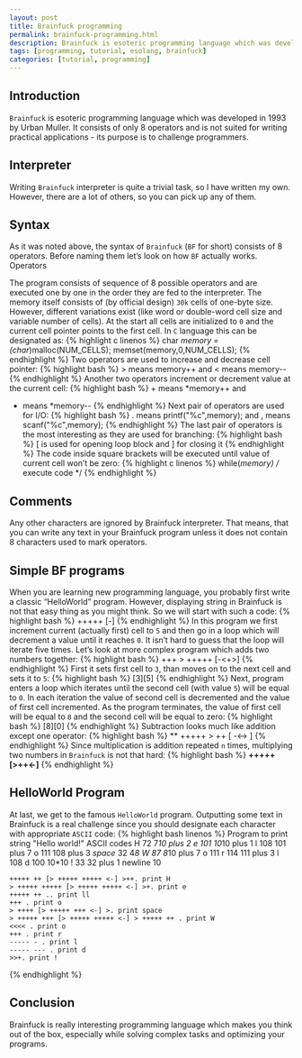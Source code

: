 ```yaml
---
layout: post
title: Brainfuck programming
permalink: brainfuck-programming.html
description: Brainfuck is esoteric programming language which was developed in 1993 by Urban Muller. It consists of only 8 operators and is not suited for writing practical applications - its purpose is to challenge programmers.
tags: [programming, tutorial, esolang, brainfuck]
categories: [tutorial, programming]
---
```


## Introduction

`Brainfuck` is esoteric programming language which was developed in 1993 by Urban Muller.
It consists of only 8 operators and is not suited for writing practical applications - its purpose is to challenge programmers.

## Interpreter

Writing `Brainfuck` interpreter is quite a trivial task, so I have written my own. However, there are a lot of others, so you can pick up any of them.

## Syntax

As it was noted above, the syntax of `Brainfuck` (`BF` for short) consists of 8 operators. Before naming them let’s look on how `BF` actually works.
Operators

The program consists of sequence of 8 possible operators and are executed one by one in the order they are fed to the interpreter.
The memory itself consists of (by official design) `30k` cells of one-byte size.
However, different variations exist (like word or double-word cell size and variable number of cells).
At the start all cells are initialized to `0` and the current cell pointer points to the first cell.
In `C` language this can be designated as:
{% highlight c linenos %}
    char *memory = (char*)malloc(NUM_CELLS);
    memset(memory,0,NUM_CELLS);
{% endhighlight %}
Two operators are used to increase and decrease cell pointer:
{% highlight bash %}
    > means memory++ and
< means memory--
{% endhighlight %}
Another two operators increment or decrement value at the current cell:
{% highlight bash %}
    +  means  *memory++  and
-  means  *memory--
{% endhighlight %}
Next pair of operators are used for I/O:
{% highlight bash %}
    . means printf("%c",memory); and
, means scanf("%c",memory);
{% endhighlight %}
The last pair of operators is the most interesting as they are used for branching:
{% highlight bash %}
    [ is used for opening loop block and
]  for closing it
{% endhighlight %}
The code inside square brackets will be executed until value of current cell won’t be zero:
{% highlight c linenos %}
    while(*memory)
        /* execute code */
{% endhighlight %}

## Comments

Any other characters are ignored by Brainfuck interpreter.
That means, that you can write any text in your Brainfuck program unless it does not contain 8 characters used to mark operators.

## Simple BF programs

When you are learning new programming language, you probably first write a classic “HelloWorld” program.
However, displaying string in Brainfuck is not that easy thing as you might think.
So we will start with such a code:
{% highlight bash %}
    +++++ [-]
{% endhighlight %}
In this program we first increment current (actually first) cell to `5` and then go in a loop which will decrement a value until it reaches `0`.
It isn’t hard to guess that the loop will iterate five times. Let’s look at more complex program which adds two numbers together:
{% highlight bash %}
    +++ > +++++ [-<+>]
{% endhighlight %}
First it sets first cell to `3`, than moves on to the next cell and sets it to `5`:
{% highlight bash %}
    [3][5]
{% endhighlight %}
Next, program enters a loop which iterates until the second cell (with value `5`) will be equal to `0`.
In each iteration the value of second cell is decremented and the value of first cell incremented.
As the program terminates, the value of first cell will be equal to `8` and the second cell will be equal to zero:
{% highlight bash %}
    [8][0]
{% endhighlight %}
Subtraction looks much like addition except one operator:
{% highlight bash %}
    ** +++++ > ++ [ -<-> ]
{% endhighlight %}
Since multiplication is addition repeated `n` times, multiplying two numbers in `Brainfuck` is not that hard:
{% highlight bash %}
    **+++++  [>++<-]**
{% endhighlight %}

## HelloWorld Program

At last, we get to the famous `HelloWorld` program.
Outputting some text in Brainfuck is a real challenge since you should designate each character with appropriate `ASCII` code:
{% highlight bash linenos %}
    Program to print string "Hello world!"
    ASCII codes
    H 72 7*10 plus 2
    e 101 10*10 plus 1
    l 108 101 plus 7
    o 111 108 plus 3
    _space_ 32 4*8
    W 87 8*10 plus 7
    o 111
    r 114 111 plus 3
    l 108
    d 100 10*10
    ! 33 32 plus 1
    newline 10

    +++++ ++ [> +++++ +++++ <-] >++. print H
    > +++++ +++++ [> +++++ +++++ <-] >+. print e
    +++++ ++ .. print ll
    +++ . print o
    > ++++ [> +++++ +++ <-] >. print space
    > +++++ +++ [> +++++ +++++ <-] > +++++ ++ . print W
    <<<< . print o
    +++ . print r
    ----- - . print l
    ----- --- . print d
    >>+. print !
{% endhighlight %}

## Conclusion

Brainfuck is really interesting programming language which makes you think out of the box,
especially while solving complex tasks and optimizing your programs.
